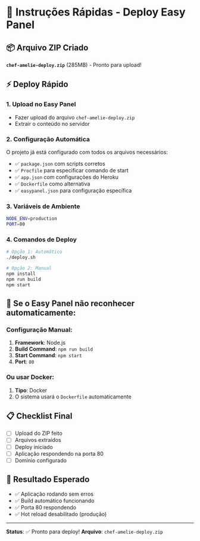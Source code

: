 # 🚀 Instruções Rápidas - Deploy Easy Panel

## 📦 Arquivo ZIP Criado
**`chef-amelie-deploy.zip`** (285MB) - Pronto para upload!

## ⚡ Deploy Rápido

### 1. Upload no Easy Panel
- Fazer upload do arquivo `chef-amelie-deploy.zip`
- Extrair o conteúdo no servidor

### 2. Configuração Automática
O projeto já está configurado com todos os arquivos necessários:
- ✅ `package.json` com scripts corretos
- ✅ `Procfile` para especificar comando de start
- ✅ `app.json` com configurações do Heroku
- ✅ `Dockerfile` como alternativa
- ✅ `easypanel.json` para configuração específica

### 3. Variáveis de Ambiente
```bash
NODE_ENV=production
PORT=80
```

### 4. Comandos de Deploy
```bash
# Opção 1: Automático
./deploy.sh

# Opção 2: Manual
npm install
npm run build
npm start
```

## 🔧 Se o Easy Panel não reconhecer automaticamente:

### Configuração Manual:
1. **Framework**: Node.js
2. **Build Command**: `npm run build`
3. **Start Command**: `npm start`
4. **Port**: `80`

### Ou usar Docker:
1. **Tipo**: Docker
2. O sistema usará o `Dockerfile` automaticamente

## 📋 Checklist Final
- [ ] Upload do ZIP feito
- [ ] Arquivos extraídos
- [ ] Deploy iniciado
- [ ] Aplicação respondendo na porta 80
- [ ] Domínio configurado

## 🎯 Resultado Esperado
- ✅ Aplicação rodando sem erros
- ✅ Build automático funcionando
- ✅ Porta 80 respondendo
- ✅ Hot reload desabilitado (produção)

---
**Status**: ✅ Pronto para deploy!
**Arquivo**: `chef-amelie-deploy.zip` 